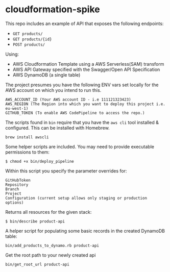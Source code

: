 # cloudformation-spike

This repo includes an example of API that exposes the following endpoints:
- `GET products/` 
- `GET products/{id}` 
- `POST products/` 

Using:
- AWS Cloudformation Template using a AWS Serverless(SAM) transform
- AWS API Gateway specified with the Swagger/Open API Specification
- AWS DynamoDB (a single table)


The project presumes you have the following ENV vars set locally for the AWS account on which you intend to run this.

```
AWS_ACCOUNT_ID (Your AWS account ID - i.e 111121323423)
AWS_REGION (The Region into which you want to deploy this project i.e. eu-west-1)
GITHUB_TOKEN (To enable AWS CodePipeline to access the repo.)
```

The scripts found in `bin` require that you have the `aws cli` tool installed & configured. This can be installed with Homebrew.
```
brew install awscli
```


Some helper scripts are included. You may need to provide executable permissions to them:

```
$ chmod +x bin/deploy_pipeline
```

Within this script you specify the parameter overrides for:

```
GitHubToken
Repository
Branch
Project
Configuration (current setup allows only staging or production options)
```


Returns all resources for the given stack:
```
$ bin/describe product-api
```


A helper script for populating some basic records in the created DynamoDB table:
```
bin/add_products_to_dynamo.rb product-api
```


Get the root path to your newly created api
```
bin/get_root_url product-api
```




